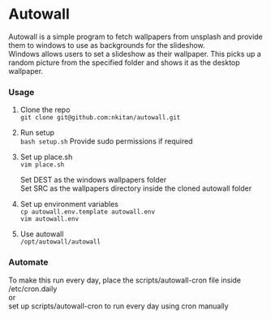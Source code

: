 # Autowall
Autowall is a simple program to fetch wallpapers from unsplash and provide them to windows to use as backgrounds for the slideshow.  
Windows allows users to set a slideshow as their wallpaper. This picks up a random picture from the specified folder and shows it as the desktop wallpaper.  
  
### Usage
1. Clone the repo  
   ```git clone git@github.com:nkitan/autowall.git```
2. Run setup  
   ```bash setup.sh```
   Provide sudo permissions if required
3. Set up place.sh  
    ```vim place.sh```
     
    Set DEST as the windows wallpapers folder  
    Set SRC as the wallpapers directory inside the cloned autowall folder
5. Set up environment variables  
    ```cp autowall.env.template autowall.env```  
    ```vim autowall.env```
6. Use autowall  
   ```/opt/autowall/autowall```  

### Automate
To make this run every day, place the scripts/autowall-cron file inside /etc/cron.daily  
or  
set up scripts/autowall-cron to run every day using cron manually
